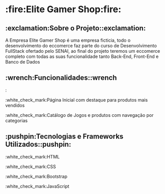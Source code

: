 <h1>:fire:Elite Gamer Shop:fire:</h1>
<h2>:exclamation:Sobre o Projeto::exclamation:</h2>
<p>A Empresa Elite Gamer Shop é uma empresa ficticia, todo o desenvolvimento do eccomerce faz parte do curso de Desenvolvimento FullStack ofertado pelo SENAI, ao final do projeto teremos um eccomerce completo com todas as suas funcionalidade tanto Back-End, Front-End e Banco de Dados</p>

<h2>:wrench:Funcionalidades::wrench</h2>:
<p>:white_check_mark:Página Inicial com destaque para produtos mais vendidos</p>
<p>:white_check_mark:Catálogo de Jogos e produtos com navegação por categorias</p>

<h2>:pushpin:Tecnologias e Frameworks Utilizados::pushpin:</h2>
<p>:white_check_mark:HTML</p>
<p>:white_check_mark:CSS</p>
<p>:white_check_mark:Bootstrap</p>
<p>:white_check_mark:JavaScript</p>
